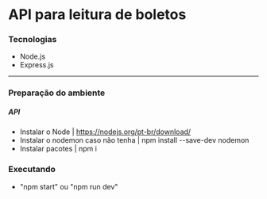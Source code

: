 # API para leitura de boletos

### Tecnologias
- Node.js
- Express.js

---
### Preparação do ambiente
##### API
- Instalar o Node | https://nodejs.org/pt-br/download/
- Instalar o nodemon caso não tenha | npm install --save-dev nodemon
- Instalar pacotes | npm i

### Executando
- "npm start" ou "npm run dev"